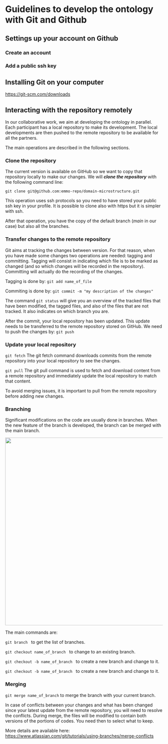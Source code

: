 Guidelines to develop the ontology with Git and Github
==========================================================

## Settings up your account on Github

### Create an account

### Add a public ssh key

## Installing Git on your computer

https://git-scm.com/downloads


## Interacting with the repository remotely

In our collaborative work, we aim at developing the ontology in parallel.
Each participant has a local repository to make its development. The local
developments are then pushed to the remote repository to be available for all the partners.

The main operations are described in the following sections.

### Clone the repository

The current version is available on GitHub so we want to copy that repository locally
to make our changes.
We will ***clone the repository*** with the following command line:
```
git clone git@github.com:emmo-repo/domain-microstructure.git
```

This operation uses ssh protocols so you need to have stored your public ssh key in your profile.
It is possible to clone also with https but it is simpler with ssh.

After that operation, you have the copy of the default branch (*main* in our case) 
but also all the branches.

### Transfer changes to the remote repository

Git aims at tracking the changes between version. For that reason, when you have made 
some changes two operations are needed: tagging and committing. Tagging will consist
in indicating which file is to be marked as changed (and so which changes will be recorded
in the repository). Committing will actually do the recording of the changes.

Tagging is done by: ```git add name_of_file```

Commiting is done by:  ```git commit -m "my description of the changes" ```

The command ```git status``` will give you an overview of the tracked files that 
have been modified, the tagged files, and also of the files that are not tracked.
It also indicates on which branch you are.

After the commit, your local repository has been updated. This update needs to 
be transferred to the remote repository stored on GitHub. We need to push the changes
by:
```git push```

### Update your local repository

```git fetch``` The git fetch command downloads commits from the remote repository
into your local repository to see the changes.

```git pull``` The git pull command is used to fetch and download content from a remote repository
and immediately update the local repository to match that content. 

To avoid merging issues, it is important to pull from the remote repository before 
adding new changes.

### Branching

Significant modifications on the code are usually done in branches. When the new feature of
the branch is developed, the branch can be merged with the main branch.

<p align="center"><img src="branching diagram.png" width="600"></p>

The main commands are:

```git branch ``` to get the list of branches.

```git checkout name_of_branch ``` to change to an existing branch.

```git checkout -b name_of_branch ``` to create a new branch and change to it.

```git checkout -b name_of_branch ``` to create a new branch and change to it.


### Merging

```git merge name_of_branch``` to merge the branch with your current branch.

In case of conflicts between your changes and what has been changed since your latest
update from the remote repository, you will need to resolve the conflicts.
During merge, the files will be modified to contain both versions of the portions
of codes. You need then to select what to keep.

More details are available here: 
https://www.atlassian.com/git/tutorials/using-branches/merge-conflicts







